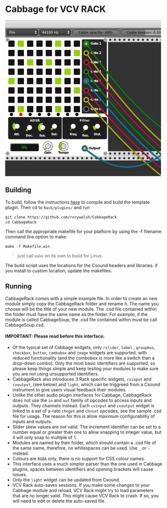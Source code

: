 # Cabbage for VCV RACK 


![sample screenshot](https://github.com/rorywalsh/CabbageRack/blob/master/example.gif)

## Building 

To build, follow the instructions [here](https://vcvrack.com/manual/PluginDevelopmentTutorial.html) to compile and build the template plugin. Then cd to `Rack/plugins/` and run 

```
git clone https://github.com/rorywalsh/CabbageRack
cd CabbageRack
```

Then call the appropriate makefile for your platform by using the -f filename command line option to make:
```
make -f Makefile.win
```

> just call ```make``` on its own to build for Linux. 

The build script uses the locations for the Csound headers and libraries. if you install to custom location, update the makefiles.  

## Running
CabbageRack comes with a simple example file. In order to create an new module simply copy the CabbageRack folder and rename it. The name you choose will be the title of your new module. The .csd file contained within the folder must have the same name as the folder. For example, if the module is called CabbageSoup, the .csd file contained within must be call CabbageSoup.csd.  

#### IMPORTANT: Please read before this interface:
- Of the typical set of Cabbage widgets, only `rslider`, `label` , `groupbox`, `checkbox`, `button`, `combobox` and `image` widgets are supported, with reduced functionality (and the combobox is more like a switch than a drop-down combo). Only the most basic identifiers are supported, so please keep things simple and keep testing your modules to make sure you are not using unsupported identifiers.  
- CabbageRack also introduces 3 Rack specific widgets, `cvinput` and `cvoutput`, (see below) and `light`, which can be triggreed from a Csound instrument to give users visual feedback their modules.
- Unlike the other audio plugin interfaces for Cabbage, CabbageRack does not use the `in` and `out` family of opcodes to access inputs and outputs. They channels instead. Each `cvinput` and `cvoutput` widget is linked to a set of a-rate `chnget` and `chnset` opcodes, see the sample .csd file for usage. The reason for this is allow maximum configurability of inputs and outputs.  
- Slider skew values are not valid. The increment identifier can be set to a number equal or greater than one to allow snapping to integer value, but it will only snap to multiple of 1.
- Modules are named by their folder, which should contain a .csd file of the same name, therefore, no whitespaces can be used. Use `_` or `-` instead.  
- Colours are `RGBA` only, there is no support for CSS colour names. 
- This interface uses a much simpler parser than the one used in Cabbage plugins, spaces between identifiers and opening brackets will cause issues.  
- Only the `light` widget can be updated from Csound. 
- VCV Rack auto-saves sessions. If you make some changes to your Cabbage module and reload, VCV Rack might try to load parameters that are no longer valid. This might cause VCV Rack to crash. If so, you will need to edit or delete the auto-saved file.  
